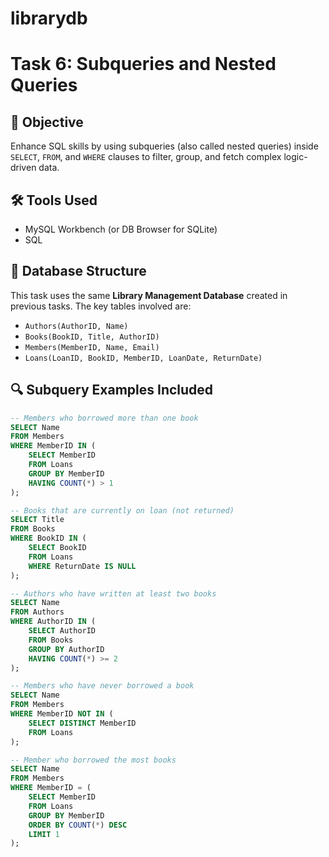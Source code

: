 # librarydb
# Task 6: Subqueries and Nested Queries

## 🎯 Objective
Enhance SQL skills by using subqueries (also called nested queries) inside `SELECT`, `FROM`, and `WHERE` clauses to filter, group, and fetch complex logic-driven data.

## 🛠️ Tools Used
- MySQL Workbench (or DB Browser for SQLite)
- SQL

## 📂 Database Structure

This task uses the same **Library Management Database** created in previous tasks. The key tables involved are:

- `Authors(AuthorID, Name)`
- `Books(BookID, Title, AuthorID)`
- `Members(MemberID, Name, Email)`
- `Loans(LoanID, BookID, MemberID, LoanDate, ReturnDate)`

## 🔍 Subquery Examples Included

```sql
-- Members who borrowed more than one book
SELECT Name
FROM Members
WHERE MemberID IN (
    SELECT MemberID
    FROM Loans
    GROUP BY MemberID
    HAVING COUNT(*) > 1
);

-- Books that are currently on loan (not returned)
SELECT Title
FROM Books
WHERE BookID IN (
    SELECT BookID
    FROM Loans
    WHERE ReturnDate IS NULL
);

-- Authors who have written at least two books
SELECT Name
FROM Authors
WHERE AuthorID IN (
    SELECT AuthorID
    FROM Books
    GROUP BY AuthorID
    HAVING COUNT(*) >= 2
);

-- Members who have never borrowed a book
SELECT Name
FROM Members
WHERE MemberID NOT IN (
    SELECT DISTINCT MemberID
    FROM Loans
);

-- Member who borrowed the most books
SELECT Name
FROM Members
WHERE MemberID = (
    SELECT MemberID
    FROM Loans
    GROUP BY MemberID
    ORDER BY COUNT(*) DESC
    LIMIT 1
);
